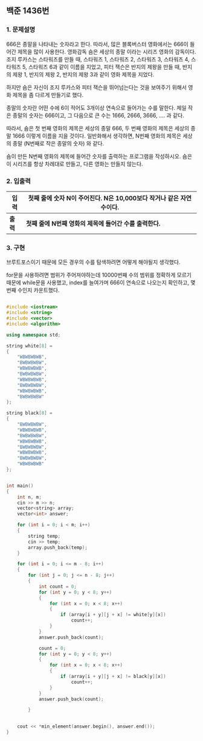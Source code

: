 
## 백준 1436번 
### 1. 문제설명
 
666은 종말을 나타내는 숫자라고 한다. 따라서, 많은 블록버스터 영화에서는 666이 들어간 제목을 많이 사용한다. 영화감독 숌은 세상의 종말 이라는 시리즈 영화의 감독이다. 조지 루카스는 스타워즈를 만들 때, 스타워즈 1, 스타워즈 2, 스타워즈 3, 스타워즈 4, 스타워즈 5, 스타워즈 6과 같이 이름을 지었고, 피터 잭슨은 반지의 제왕을 만들 때, 반지의 제왕 1, 반지의 제왕 2, 반지의 제왕 3과 같이 영화 제목을 지었다.

하지만 숌은 자신이 조지 루카스와 피터 잭슨을 뛰어넘는다는 것을 보여주기 위해서 영화 제목을 좀 다르게 만들기로 했다.

종말의 숫자란 어떤 수에 6이 적어도 3개이상 연속으로 들어가는 수를 말한다. 제일 작은 종말의 숫자는 666이고, 그 다음으로 큰 수는 1666, 2666, 3666, .... 과 같다.

따라서, 숌은 첫 번째 영화의 제목은 세상의 종말 666, 두 번째 영화의 제목은 세상의 종말 1666 이렇게 이름을 지을 것이다. 일반화해서 생각하면, N번째 영화의 제목은 세상의 종말 (N번째로 작은 종말의 숫자) 와 같다.

숌이 만든 N번째 영화의 제목에 들어간 숫자를 출력하는 프로그램을 작성하시오. 숌은 이 시리즈를 항상 차례대로 만들고, 다른 영화는 만들지 않는다.

### 2. 입출력

|입력| 첫째 줄에 숫자 N이 주어진다. N은 10,000보다 작거나 같은 자연수이다.
|---|---|
| **출력**|**첫째 줄에 N번째 영화의 제목에 들어간 수를 출력한다.**


### 3. 구현

브루트포스이기 때문에 모든 경우의 수를 탐색하려면 어떻게 해야될지 생각했다.

for문을 사용하려면 범위가 주어져야하는데 10000번째 수의 범위를 정확하게 모르기 때문에 while문을 사용했고, index를 늘여가며 666이 연속으로 나오는지 확인하고, 몇번째 수인지 카운트했다.

```cpp

#include <iostream>
#include <string>
#include <vector>
#include <algorithm>

using namespace std;

string white[8] =
{
	"WBWBWBWB",
	"BWBWBWBW",
	"WBWBWBWB",
	"BWBWBWBW",
	"WBWBWBWB",
	"BWBWBWBW",
	"WBWBWBWB",
	"BWBWBWBW"
};

string black[8] =
{
	"BWBWBWBW",
	"WBWBWBWB",
	"BWBWBWBW",
	"WBWBWBWB",
	"BWBWBWBW",
	"WBWBWBWB",
	"BWBWBWBW",
	"WBWBWBWB"
};


int main()
{
	int n, m;
	cin >> m >> n;
	vector<string> array;
	vector<int> answer;

	for (int i = 0; i < m; i++)
	{
		string temp;
		cin >> temp;
		array.push_back(temp);
	}

	for (int i = 0; i <= m - 8; i++)
	{
		for (int j = 0; j <= n - 8; j++)
		{
			int count = 0;
			for (int y = 0; y < 8; y++)
			{
				for (int x = 0; x < 8; x++)
				{
					if (array[i + y][j + x] != white[y][x])
						count++;
				}
			}
			answer.push_back(count);

			count = 0;
			for (int y = 0; y < 8; y++)
			{
				for (int x = 0; x < 8; x++)
				{
					if (array[i + y][j + x] != black[y][x])
						count++;
				}
			}
			answer.push_back(count);

		}
	

	cout << *min_element(answer.begin(), answer.end());
}


```




<!--stackedit_data:
eyJoaXN0b3J5IjpbLTc1MjUyMDgyNiwtMTc3NTA3NTY4XX0=
-->